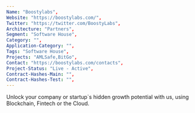 ```yaml
---
Name: "Boostylabs",
Website: "https://boostylabs.com/",
Twitter: "https://twitter.com/BoostyLabs",
Architecture: "Partners",
Segment: "Software House",
Category: "",
Application-Category: "",
Tags: "Software House",
Projects: "AMLSafe,BitGo",
Contact: "https://boostylabs.com/contacts",
Project-Status: "Live - Active",
Contract-Hashes-Main: "",
Contract-Hashes-Test: "",
---
```

<!--lang:en--> 
Unlock your company or startup`s hidden growth potential with us, using Blockchain, Fintech or the Cloud.
<!--lang:es--] 
Desbloquea el potencial de crecimiento oculto de tu empresa o startup con nosotros, usando Blockchain, Fintech o la Nube.
<!--lang:de--] 
Erschließen Sie mit uns das verborgene Wachstumspotenzial Ihres Unternehmens oder Startups, indem Sie Blockchain, Fintech oder die Cloud nutzen.
<!--lang:fr--] 
Libérez le potentiel de croissance caché de votre entreprise ou startup avec nous, en utilisant Blockchain, Fintech ou le Cloud.
<!--lang:pl--] 
Odblokuj z nami ukryty potencjał wzrostu swojej firmy lub startupu, korzystając z Blockchain, Fintech lub Cloud.
<!--lang:uk--] 
Розкрийте прихований потенціал розвитку вашої компанії або стартапу разом з нами, використовуючи Blockchain, Fintech або Cloud.
[!--lang:*-->  
